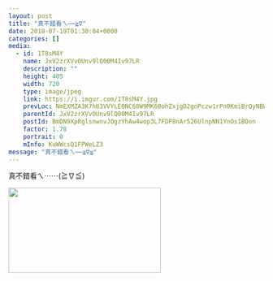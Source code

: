 ```yaml
---
layout: post
title: "真不錯看ㄟ⋯⋯≧∇" 
date: 2018-07-19T01:30:04+0000 
categories: [] 
media:
  - id: 1T8sM4Y
    name: JxV2zrXVvOUnv9lQ00M4Iv97LR
    description: ""   
    height: 405
    width: 720
    type: image/jpeg
    link: https://i.imgur.com/1T8sM4Y.jpg
    prevLoc: NmEXMZA3K7h63VVYLE0NC60W9MK60ohZxjgD2gnPczw1rPn0KmiBrQyNBWQnCopBPAVMggc8yz0x1BBRfl4lPJ6VkBUZLooME5RVcwoVpzrg0EhJvRmRJ2EnuGjGKn55DQFxrZBWEmMOfm34L6j91OiEzR7NR0Y7sPMN6oLvppi4pmZ45LjvS2NrPYKV1ptY5Kxm3JBGFRvVAZEZR1cOMEm33BOWc9BWgM7zl5Uz49Z6Pl4zhkgQOBvYQ2U96Lz6ryxQtK68
    parentId: JxV2zrXVvOUnv9lQ00M4Iv97LR
    postId: BmDN9XpRglsnwnvJOgzYhAw4wop3L7FDP8nAr526UlnpNN1YnOs1BOon
    factor: 1.78
    portrait: 0
    mInfo: KuWWcsQ1FPWeLZ3
message: "真不錯看ㄟ⋯⋯≧∇≦"
---
```


真不錯看ㄟ⋯⋯(≧∇≦)


[//]: #media:  
<a href="https://i.imgur.com/1T8sM4Y.jpg"><img src="https://i.imgur.com/1T8sM4Y.jpg" height="168" width="300" /></a> 
 
